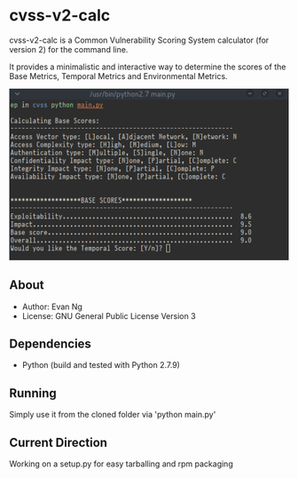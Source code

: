 cvss-v2-calc
============
cvss-v2-calc is a Common Vulnerability Scoring System
calculator (for version 2) for the command line.

It provides a minimalistic and interactive way to determine
the scores of the Base Metrics, Temporal Metrics and
Environmental Metrics.

![screenshot](doc/score.png)

About
-----
* Author:	Evan Ng
* License:	GNU General Public License Version 3

Dependencies
------------
* Python (build and tested with Python 2.7.9)

Running
-------
Simply use it from the cloned folder via 'python main.py'

Current Direction
-----------------
Working on a setup.py for easy tarballing and rpm packaging
